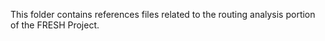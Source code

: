 This folder contains references files related to the routing analysis portion of the FRESH Project. 

